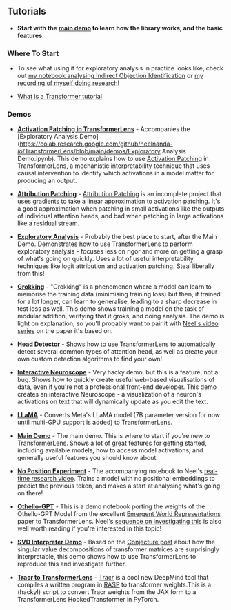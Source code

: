 ## Tutorials

- **Start with the [main demo](https://neelnanda.io/transformer-lens-demo) to learn how the library works, and the basic features**.

### Where To Start

- To see what using it for exploratory analysis in practice looks like, check out [my notebook analysing Indirect Objection Identification](https://neelnanda.io/exploratory-analysis-demo) or [my recording of myself doing research](https://www.youtube.com/watch?v=yo4QvDn-vsU)!

- [What is a Transformer tutorial](https://neelnanda.io/transformer-tutorial)

### Demos

- [**Activation Patching in TransformerLens**](https://colab.research.google.com/github/neelnanda-io/TransformerLens/blob/main/demos/Activation_Patching_in_TL_Demo.ipynb) - Accompanies the [Exploratory Analysis Demo](https://colab.research.google.com/github/neelnanda-io/TransformerLens/blob/main/demos/Exploratory Analysis Demo.ipynb). This demo explains how to use [Activation Patching](https://dynalist.io/d/n2ZWtnoYHrU1s4vnFSAQ519J#z=qeWBvs-R-taFfcCq-S_hgMqx) in TransformerLens, a mechanistic interpretability technique that uses causal intervention to identify which activations in a model matter for producing an output.

- [**Attribution Patching**](https://colab.research.google.com/github/neelnanda-io/TransformerLens/blob/main/demos/Attribution_Patching_Demo.ipynb) - [Attribution Patching](https://www.neelnanda.io/mechanistic-interpretability/attribution-patching) is an incomplete project that uses gradients to take a linear approximation to activation patching. It's a good approximation when patching in small activations like the outputs of individual attention heads, and bad when patching in large activations like a residual stream.

- [**Exploratory Analysis**](https://colab.research.google.com/github/neelnanda-io/TransformerLens/blob/main/demos/Exploratory_Analysis_Demo.ipynb) - Probably the best place to start, after the Main Demo. Demonstrates how to use TransformerLens to perform exploratory analysis - focuses less on rigor and more on getting a grasp of what's going on quickly. Uses a lot of useful interpretability techniques like logit attribution and activation patching. Steal liberally from this!

- [**Grokking**](https://colab.research.google.com/github/neelnanda-io/TransformerLens/blob/main/demos/Grokking_Demo.ipynb) - "Grokking" is a phenomenon where a model can learn to memorise the training data (minimising training loss) but then, if trained for a lot longer, can learn to generalise, leading to a sharp decrease in test loss as well. This demo shows training a model on the task of modular addition, verifying that it groks, and doing analysis. The demo is light on explanation, so you'll probably want to pair it with [Neel's video series](https://www.youtube.com/watch?v=ob4vuiqG2Go) on the paper it's based on.

- [**Head Detector**](https://colab.research.google.com/github/neelnanda-io/TransformerLens/blob/main/demos/Head_Detector_Demo.ipynb) - Shows how to use TransformerLens to automatically detect several common types of attention head, as well as create your own custom detection algorithms to find your own!

- [**Interactive Neuroscope**](https://colab.research.google.com/github/neelnanda-io/TransformerLens/blob/main/demos/Interactive_Neuroscope.ipynb) - Very hacky demo, but this is a feature, not a bug. Shows how to quickly create useful web-based visualisations of data, even if you're not a professional front-end developer. This demo creates an interactive Neuroscope - a visualization of a neuron's activations on text that will dynamically update as you edit the text.

- [**LLaMA**](https://colab.research.google.com/github/neelnanda-io/TransformerLens/blob/main/demos/LLaMA.ipynb) - Converts Meta's LLaMA model (7B parameter version for now until multi-GPU support is added) to TransformerLens.

- [**Main Demo**](https://colab.research.google.com/github/neelnanda-io/TransformerLens/blob/main/demos/Main_Demo.ipynb) - The main demo. This is where to start if you're new to TransformerLens. Shows a lot of great features for getting started, including available models, how to access model activations, and generally useful features you should know about.

- [**No Position Experiment**](https://colab.research.google.com/github/neelnanda-io/TransformerLens/blob/main/demos/No_Position_Experiment.ipynb) - The accompanying notebook to Neel's [real-time research video](https://www.youtube.com/watch?v=yo4QvDn-vsU). Trains a model with no positional embeddings to predict the previous token, and makes a start at analysing what's going on there!

- [**Othello-GPT**](https://colab.research.google.com/github/neelnanda-io/TransformerLens/blob/main/demos/Othello_GPT.ipynb) - This is a demo notebook porting the weights of the Othello-GPT Model from the excellent [Emergent World Representations](https://arxiv.org/pdf/2210.13382.pdf) paper to TransformerLens. Neel's [sequence on investigating this](https://www.lesswrong.com/s/nhGNHyJHbrofpPbRG) is also well worth reading if you're interested in this topic!

- [**SVD Interpreter Demo**](https://colab.research.google.com/github/neelnanda-io/TransformerLens/blob/main/demos/SVD_Interpreter_demo.ipynb) - Based on the [Conjecture post](https://www.lesswrong.com/posts/mkbGjzxD8d8XqKHzA/the-singular-value-decompositions-of-transformer-weight#Directly_editing_SVD_representations) about how the singular value decompositions of transformer matrices are surprisingly interpretable, this demo shows how to use TransformerLens to reproduce this and investigate further.

- [**Tracr to TransformerLens**](https://colab.research.google.com/github/neelnanda-io/TransformerLens/blob/main/demos/Tracr_to_Transformer_Lens_Demo.ipynb) - [Tracr](https://github.com/deepmind/tracr) is a cool new DeepMind tool that compiles a written program in [RASP](https://arxiv.org/abs/2106.06981) to transformer weights.This is a (hacky!) script to convert Tracr weights from the JAX form to a TransformerLens HookedTransformer in PyTorch.
